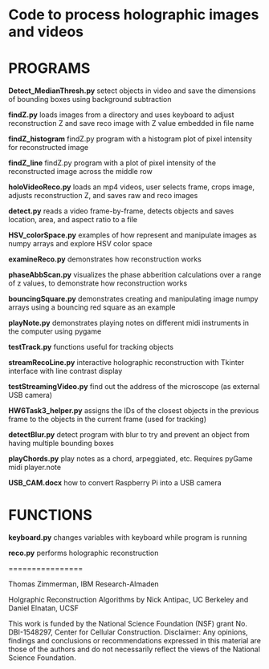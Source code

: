 # Code to process holographic images and videos

PROGRAMS
========

**Detect_MedianThresh.py** setect objects in video and save the dimensions of bounding boxes using background subtraction

**findZ.py** loads images from a directory and uses keyboard to adjust reconstruction Z and save reco image with Z value embedded in file name

**findZ_histogram** findZ.py program with a histogram plot of pixel intensity for reconstructed image

**findZ_line** findZ.py program with a plot of pixel intensity of the reconstructed image across the middle row 

**holoVideoReco.py** loads an mp4 videos, user selects frame, crops image, adjusts reconstruction Z, and saves raw and reco images

**detect.py** reads a video frame-by-frame, detects objects and saves location, area, and aspect ratio to a file

**HSV_colorSpace.py** examples of how represent and manipulate images as numpy arrays and explore HSV color space

**examineReco.py** demonstrates how reconstruction works

**phaseAbbScan.py** visualizes the phase abberition calculations over a range of z values, to demonstrate how reconstruction works

**bouncingSquare.py** demonstrates creating and manipulating image numpy arrays using a bouncing red square as an example

**playNote.py** demonstrates playing notes on different midi instruments in the computer using pygame

**testTrack.py** functions useful for tracking objects

**streamRecoLine.py** interactive holographic reconstruction with Tkinter interface with line contrast display

**testStreamingVideo.py** find out the address of the microscope (as external USB camera) 

**HW6Task3_helper.py** assigns the IDs of the closest objects in the previous frame to the objects in the current frame (used for tracking)

**detectBlur.py** detect program with blur to try and prevent an object from having multiple bounding boxes

**playChords.py** play notes as a chord, arpeggiated, etc. Requires pyGame midi player.note

**USB_CAM.docx** how to convert Raspberry Pi into a USB camera

FUNCTIONS
==========

**keyboard.py** changes variables with keyboard while program is running

**reco.py** performs holographic reconstruction

================

Thomas Zimmerman, IBM Research-Almaden

Holgraphic Reconstruction Algorithms by Nick Antipac, UC Berkeley and  Daniel Elnatan, UCSF

This work is funded by the National Science Foundation (NSF) grant No. DBI-1548297, Center for Cellular Construction.
Disclaimer:  Any opinions, findings and conclusions or recommendations expressed in this material are those of the authors and do not necessarily reflect the views of the National Science Foundation. 

